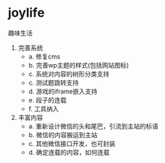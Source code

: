 joylife
=======

趣味生活

1. 完善系统
   * a. 修复cms
   * b. 完善wp主题的样式(包括网站图标)
   * c. 系统对内容的树形分类支持
   * c. 测试题跳转支持
   * d. 游戏的iframe嵌入支持
   * e. 段子的连载
   * f. 工具纳入
2. 丰富内容
   * a. 重新设计微信的头和尾巴，引流到主站的标语
   * b. 微信的内容搬运到主站
   * c. 其他微信接口开发，也可封装
   * d. 确定连载的内容，如何连载
